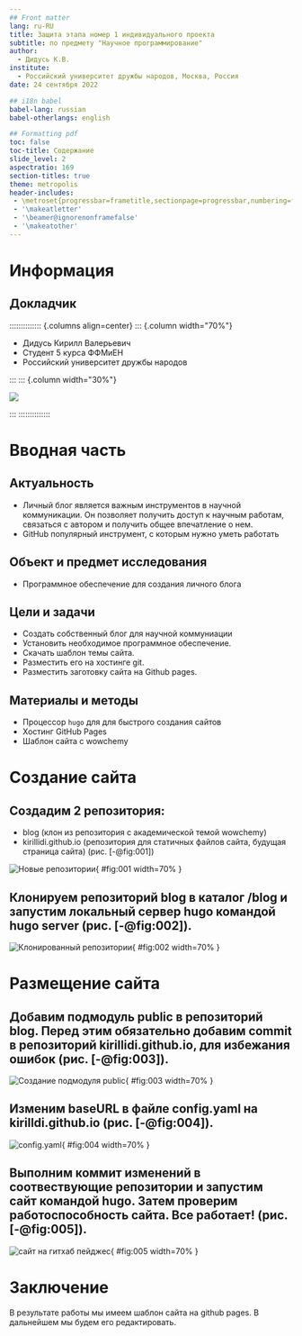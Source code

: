 ```yaml
---
## Front matter
lang: ru-RU
title: Защита этапа номер 1 индивидуального проекта
subtitle: по предмету "Научное программирование"
author:
  - Дидусь К.В.
institute:
  - Российский университет дружбы народов, Москва, Россия
date: 24 сентября 2022

## i18n babel
babel-lang: russian
babel-otherlangs: english

## Formatting pdf
toc: false
toc-title: Содержание
slide_level: 2
aspectratio: 169
section-titles: true
theme: metropolis
header-includes:
 - \metroset{progressbar=frametitle,sectionpage=progressbar,numbering=fraction}
 - '\makeatletter'
 - '\beamer@ignorenonframefalse'
 - '\makeatother'
---
```


# Информация

## Докладчик

:::::::::::::: {.columns align=center}
::: {.column width="70%"}

  * Дидусь Кирилл Валерьевич
  * Студент 5 курса ФФМиЕН
  * Российский университет дружбы народов

:::
::: {.column width="30%"}

![](./image/nekulyabov.jpg)

:::
::::::::::::::

# Вводная часть

## Актуальность

- Личный блог является важным инструментов в научной коммуникации. Он позволяет получить доступ к научным работам, связаться с автором и получить общее впечатление о нем. 
- GitHub популярный инструмент, с которым нужно уметь работать

## Объект и предмет исследования

- Программное обеспечение для создания личного блога

## Цели и задачи

- Создать собственный блог для научной коммуниации
- Установить необходимое программное обеспечение.
- Скачать шаблон темы сайта.
- Разместить его на хостинге git.
- Разместить заготовку сайта на Github pages.

## Материалы и методы

- Процессор `hugo` для для быстрого создания сайтов
- Хостинг GitHub Pages
- Шаблон сайта с wowchemy

# Создание сайта

## Создадим 2 репозитория: 
- blog (клон из репозитория с академической темой wowchemy)
- kirillidi.github.io (репозитория для статичных файлов сайта, будущая страница сайта) (рис. [-@fig:001])

![Новые репозитории](image/1.png){ #fig:001 width=70% }

## Клонируем репозиторий blog в каталог /blog и запустим локальный сервер hugo командой **hugo server** (рис. [-@fig:002]). 

![Клонированный репозитории](image/2.png){ #fig:002 width=70% }

# Размещение сайта

## Добавим подмодуль public в репозиторий blog. Перед этим обязательно добавим commit в репозиторий kirillidi.github.io, для избежания ошибок (рис. [-@fig:003]). 

![Создание подмодуля public](image/3.png){ #fig:003 width=70% }

## Изменим baseURL в файле config.yaml на kirilldi.github.io (рис. [-@fig:004]).

![config.yaml](image/4.png){ #fig:004 width=70% }

## Выполним коммит изменений в соотвествующие репозитории и запустим сайт командой hugo. Затем проверим работоспособность сайта. Все работает! (рис. [-@fig:005]).

![сайт на гитхаб пейджес](image/5.png){ #fig:005 width=70% }

# Заключение

В результате работы мы имеем шаблон сайта на github pages. В дальнейшем мы будем его редактировать.